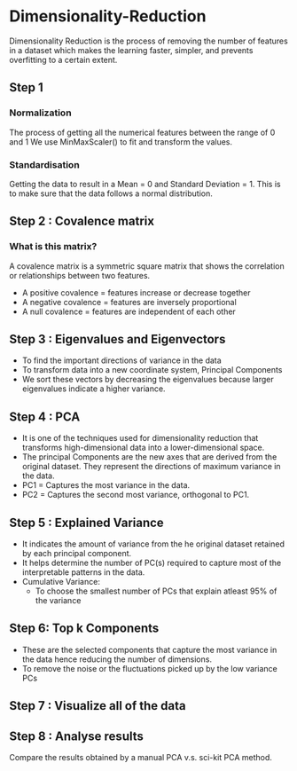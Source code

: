 # Dimensionality-Reduction
Dimensionality Reduction is the process of removing the number of features in a dataset which makes the learning faster, simpler, and prevents overfitting to a certain extent.
## Step 1
### Normalization
The process of getting all the numerical features between the range of 0 and 1
We use MinMaxScaler() to fit and transform the values.
### Standardisation 
Getting the data to result in a Mean = 0 and Standard Deviation = 1. This is to make sure that the data follows a  normal distribution.
## Step 2 : Covalence matrix
### What is this matrix?
A covalence matrix is a symmetric square matrix that shows the correlation or relationships between two features.
- A positive covalence = features increase or decrease together
- A negative covalence = features are inversely proportional
- A null covalence = features are independent of each other
## Step 3 : Eigenvalues and Eigenvectors
- To find the important directions of variance in the data
- To transform data into a new coordinate system, Principal Components
- We sort these vectors by decreasing the eigenvalues because larger eigenvalues indicate a higher variance.
## Step 4 : PCA
- It is one of the techniques used for dimensionality reduction that transforms high-dimensional data into a lower-dimensional space.
- The principal Components are the new axes that are derived from the original dataset. They represent the directions of maximum variance in the data.
- PC1 = Captures the most variance in the data.
- PC2 = Captures the second most variance, orthogonal to PC1.
## Step 5 : Explained Variance
- It indicates the amount of variance from the he original dataset retained by each principal component.
- It helps determine the number of PC(s) required to capture most of the interpretable patterns in the data.
- Cumulative Variance:
    - To choose the smallest number of PCs that explain atleast 95% of the variance
## Step 6: Top k Components
- These are the selected components that capture the most variance in the data hence reducing the number of dimensions.
- To remove the noise or the fluctuations picked up by the low variance PCs
## Step 7 : Visualize all of the data
## Step 8 : Analyse results
Compare the results obtained by a manual PCA v.s. sci-kit PCA method.


